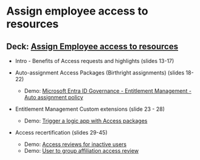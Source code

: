 # Assign employee access to resources

## Deck: [Assign Employee access to resources](https://github.com/microsoft/EntraIDGovernance-Training/blob/main/IGAPOC/Assign%20employee%20access%20to%20resources/EIGA%20POC%20-%20Scenario%202%20-%20Assign%20Employee%20access%20to%20resources.pptx)

- Intro - Benefits of Access requests and highlights (slides 13-17)
- Auto-assignment Access Packages (Birthright assignments) (slides 18-22)
  - Demo: [Microsoft Entra ID Governance  - Entitlement Management - Auto assignment policy](https://youtu.be/umGvpL3I41U)
- Entitlement Management Custom extensions (slide 23 - 28)
  - Demo: [Trigger a logic app with Access packages](https://youtu.be/tiwiUEx0FHo)

- Access recertification (slides 29-45)
  - Demo: [Access reviews for inactive users](https://youtu.be/rQxaoMoZRQ0)
  - Demo: [User to group affiliation access review](https://youtu.be/352bjbAqLnM)
